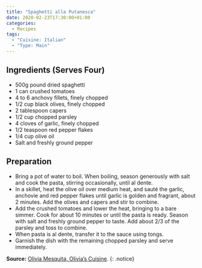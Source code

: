 ```yaml
---
title: "Spaghetti alla Putanesca"
date: 2020-02-23T17:30:00+01:00
categories:
  - Recipes
tags:
  - "Cuisine: Italian"
  - "Type: Main"
---
```


## Ingredients (Serves Four)

* 500g pound dried spaghetti
* 1 can crushed tomatoes
* 4 to 6 anchovy fillets, finely chopped
* 1/2 cup black olives, finely chopped
* 2 tablespoon capers
* 1/2 cup chopped parsley
* 4 cloves of garlic, finely chopped
* 1/2 teaspoon red pepper flakes
* 1/4 cup olive oil
* Salt and freshly ground pepper

## Preparation

* Bring a pot of water to boil. When boiling, season generously with salt and cook the pasta, stirring occasionally, until al dente.
* In a skillet, heat the olive oil over medium heat, and sauté the garlic, anchovie and red pepper flakes until garlic is golden and fragrant, about 2 minutes. Add the olives and capers and stir to combine.
* Add the crushed tomatoes and lower the heat, bringing to a bare simmer. Cook for about 10 minutes or until the pasta is ready. Season with salt and freshly ground pepper to taste. Add about 2/3 of the parsley and toss to combine.
* When pasta is al dente, transfer it to the sauce using tongs.
* Garnish the dish with the remaining chopped parsley and serve immediately.

**Source:** [Olivia Mesquita, Olivia’s Cuisine](https://www.oliviascuisine.com/spaghetti-alla-puttanesca/).
{: .notice}
